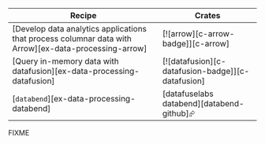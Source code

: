 | Recipe | Crates |
|--------|--------|
| [Develop data analytics applications that process columnar data with Arrow][ex-data-processing-arrow] | [![arrow][c-arrow-badge]][c-arrow] |
| [Query in-memory data with datafusion][ex-data-processing-datafusion] | [![datafusion][c-datafusion-badge]][c-datafusion] |
| [`databend`][ex-data-processing-databend] | [datafuselabs databend][databend-github]⮳ |

<div class="hidden">
FIXME
</div>
